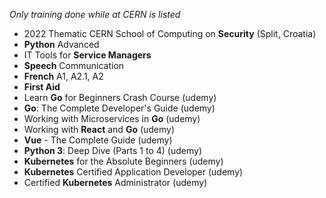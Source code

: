 _Only training done while at CERN is listed_

* 2022 Thematic CERN School of Computing on **Security** (Split, Croatia)
* **Python** Advanced
* IT Tools for **Service Managers**
* **Speech** Communication
* **French** A1, A2.1, A2
* **First Aid**
* Learn **Go** for Beginners Crash Course (udemy)
* **Go**: The Complete Developer's Guide (udemy)
* Working with Microservices in **Go** (udemy)
* Working with **React** and **Go** (udemy)
* **Vue** - The Complete Guide (udemy)
* **Python 3**: Deep Dive (Parts 1 to 4) (udemy)
* **Kubernetes** for the Absolute Beginners (udemy)
* **Kubernetes** Certified Application Developer (udemy)
* Certified **Kubernetes** Administrator (udemy)
